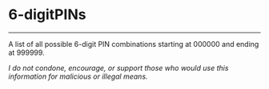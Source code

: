 # 6-digitPINs
---
A list of all possible 6-digit PIN combinations starting at 000000 and ending at 999999.

<i> I do not condone, encourage, or support those who would use this information for malicious or illegal means.</i>
